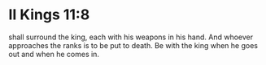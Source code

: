 # II Kings 11:8

shall surround the king, each with his weapons in his hand. And whoever approaches the ranks is to be put to death. Be with the king when he goes out and when he comes in.
